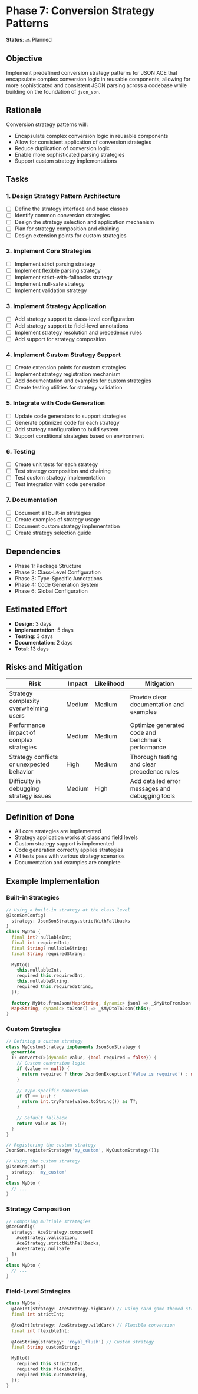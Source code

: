 # Phase 7: Conversion Strategy Patterns

**Status**: 🔜 Planned

## Objective

Implement predefined conversion strategy patterns for JSON ACE that encapsulate complex conversion logic in reusable components, allowing for more sophisticated and consistent JSON parsing across a codebase while building on the foundation of `json_son`.

## Rationale

Conversion strategy patterns will:
- Encapsulate complex conversion logic in reusable components
- Allow for consistent application of conversion strategies
- Reduce duplication of conversion logic
- Enable more sophisticated parsing strategies
- Support custom strategy implementations

## Tasks

### 1. Design Strategy Pattern Architecture

- [ ] Define the strategy interface and base classes
- [ ] Identify common conversion strategies
- [ ] Design the strategy selection and application mechanism
- [ ] Plan for strategy composition and chaining
- [ ] Design extension points for custom strategies

### 2. Implement Core Strategies

- [ ] Implement strict parsing strategy
- [ ] Implement flexible parsing strategy
- [ ] Implement strict-with-fallbacks strategy
- [ ] Implement null-safe strategy
- [ ] Implement validation strategy

### 3. Implement Strategy Application

- [ ] Add strategy support to class-level configuration
- [ ] Add strategy support to field-level annotations
- [ ] Implement strategy resolution and precedence rules
- [ ] Add support for strategy composition

### 4. Implement Custom Strategy Support

- [ ] Create extension points for custom strategies
- [ ] Implement strategy registration mechanism
- [ ] Add documentation and examples for custom strategies
- [ ] Create testing utilities for strategy validation

### 5. Integrate with Code Generation

- [ ] Update code generators to support strategies
- [ ] Generate optimized code for each strategy
- [ ] Add strategy configuration to build system
- [ ] Support conditional strategies based on environment

### 6. Testing

- [ ] Create unit tests for each strategy
- [ ] Test strategy composition and chaining
- [ ] Test custom strategy implementation
- [ ] Test integration with code generation

### 7. Documentation

- [ ] Document all built-in strategies
- [ ] Create examples of strategy usage
- [ ] Document custom strategy implementation
- [ ] Create strategy selection guide

## Dependencies

- Phase 1: Package Structure
- Phase 2: Class-Level Configuration
- Phase 3: Type-Specific Annotations
- Phase 4: Code Generation System
- Phase 6: Global Configuration

## Estimated Effort

- **Design**: 3 days
- **Implementation**: 5 days
- **Testing**: 3 days
- **Documentation**: 2 days
- **Total**: 13 days

## Risks and Mitigation

| Risk | Impact | Likelihood | Mitigation |
|------|--------|------------|------------|
| Strategy complexity overwhelming users | Medium | Medium | Provide clear documentation and examples |
| Performance impact of complex strategies | Medium | Medium | Optimize generated code and benchmark performance |
| Strategy conflicts or unexpected behavior | High | Medium | Thorough testing and clear precedence rules |
| Difficulty in debugging strategy issues | Medium | High | Add detailed error messages and debugging tools |

## Definition of Done

- All core strategies are implemented
- Strategy application works at class and field levels
- Custom strategy support is implemented
- Code generation correctly applies strategies
- All tests pass with various strategy scenarios
- Documentation and examples are complete

## Example Implementation

### Built-in Strategies

```dart
// Using a built-in strategy at the class level
@JsonSonConfig(
  strategy: JsonSonStrategy.strictWithFallbacks
)
class MyDto {
  final int? nullableInt;
  final int requiredInt;
  final String? nullableString;
  final String requiredString;
  
  MyDto({
    this.nullableInt,
    required this.requiredInt,
    this.nullableString,
    required this.requiredString,
  });
  
  factory MyDto.fromJson(Map<String, dynamic> json) => _$MyDtoFromJson(json);
  Map<String, dynamic> toJson() => _$MyDtoToJson(this);
}
```

### Custom Strategies

```dart
// Defining a custom strategy
class MyCustomStrategy implements JsonSonStrategy {
  @override
  T? convert<T>(dynamic value, {bool required = false}) {
    // Custom conversion logic
    if (value == null) {
      return required ? throw JsonSonException('Value is required') : null;
    }
    
    // Type-specific conversion
    if (T == int) {
      return int.tryParse(value.toString()) as T?;
    }
    
    // Default fallback
    return value as T?;
  }
}

// Registering the custom strategy
JsonSon.registerStrategy('my_custom', MyCustomStrategy());

// Using the custom strategy
@JsonSonConfig(
  strategy: 'my_custom'
)
class MyDto {
  // ...
}
```

### Strategy Composition

```dart
// Composing multiple strategies
@AceConfig(
  strategy: AceStrategy.compose([
    AceStrategy.validation,
    AceStrategy.strictWithFallbacks,
    AceStrategy.nullSafe
  ])
)
class MyDto {
  // ...
}
```

### Field-Level Strategies

```dart
class MyDto {
  @AceInt(strategy: AceStrategy.highCard) // Using card game themed strategy names
  final int strictInt;
  
  @AceInt(strategy: AceStrategy.wildCard) // Flexible conversion
  final int flexibleInt;
  
  @AceString(strategy: 'royal_flush') // Custom strategy
  final String customString;
  
  MyDto({
    required this.strictInt,
    required this.flexibleInt,
    required this.customString,
  });
}
```
